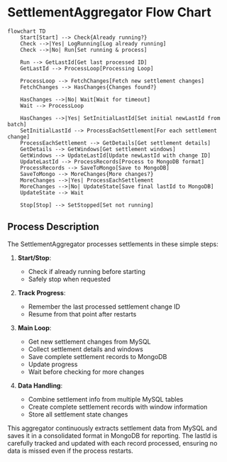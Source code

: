 # SettlementAggregator Flow Chart

```mermaid
flowchart TD
    Start[Start] --> Check{Already running?}
    Check -->|Yes| LogRunning[Log already running]
    Check -->|No| Run[Set running & process]
    
    Run --> GetLastId[Get last processed ID]
    GetLastId --> ProcessLoop[Processing Loop]
    
    ProcessLoop --> FetchChanges[Fetch new settlement changes]
    FetchChanges --> HasChanges{Changes found?}
    
    HasChanges -->|No| Wait[Wait for timeout]
    Wait --> ProcessLoop
    
    HasChanges -->|Yes| SetInitialLastId[Set initial newLastId from batch]
    SetInitialLastId --> ProcessEachSettlement[For each settlement change]
    ProcessEachSettlement --> GetDetails[Get settlement details]
    GetDetails --> GetWindows[Get settlement windows]
    GetWindows --> UpdateLastId[Update newLastId with change ID]
    UpdateLastId --> ProcessRecords[Process to MongoDB format]
    ProcessRecords --> SaveToMongo[Save to MongoDB]
    SaveToMongo --> MoreChanges{More changes?}
    MoreChanges -->|Yes| ProcessEachSettlement
    MoreChanges -->|No| UpdateState[Save final lastId to MongoDB]
    UpdateState --> Wait
    
    Stop[Stop] --> SetStopped[Set not running]
```

## Process Description

The SettlementAggregator processes settlements in these simple steps:

1. **Start/Stop**:
   - Check if already running before starting
   - Safely stop when requested

2. **Track Progress**:
   - Remember the last processed settlement change ID
   - Resume from that point after restarts

3. **Main Loop**:
   - Get new settlement changes from MySQL
   - Collect settlement details and windows
   - Save complete settlement records to MongoDB
   - Update progress
   - Wait before checking for more changes

4. **Data Handling**:
   - Combine settlement info from multiple MySQL tables
   - Create complete settlement records with window information
   - Store all settlement state changes

This aggregator continuously extracts settlement data from MySQL and saves it in a consolidated format in MongoDB for reporting. The lastId is carefully tracked and updated with each record processed, ensuring no data is missed even if the process restarts.
